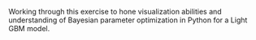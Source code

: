 Working through this exercise to hone visualization abilities and understanding of Bayesian parameter optimization in Python for a Light GBM model.
